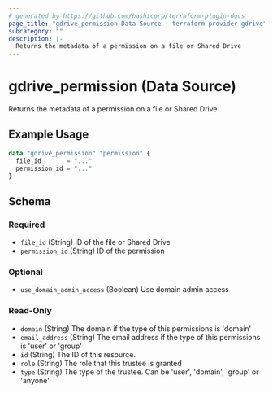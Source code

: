 ```yaml
---
# generated by https://github.com/hashicorp/terraform-plugin-docs
page_title: "gdrive_permission Data Source - terraform-provider-gdrive"
subcategory: ""
description: |-
  Returns the metadata of a permission on a file or Shared Drive
---
```


# gdrive_permission (Data Source)

Returns the metadata of a permission on a file or Shared Drive

## Example Usage

```terraform
data "gdrive_permission" "permission" {
  file_id       = "..."
  permission_id = "..."
}
```

<!-- schema generated by tfplugindocs -->
## Schema

### Required

- `file_id` (String) ID of the file or Shared Drive
- `permission_id` (String) ID of the permission

### Optional

- `use_domain_admin_access` (Boolean) Use domain admin access

### Read-Only

- `domain` (String) The domain if the type of this permissions is 'domain'
- `email_address` (String) The email address if the type of this permissions is 'user' or 'group'
- `id` (String) The ID of this resource.
- `role` (String) The role that this trustee is granted
- `type` (String) The type of the trustee. Can be 'user', 'domain', 'group' or 'anyone'

